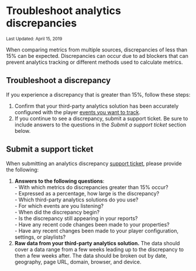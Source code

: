 # Troubleshoot analytics discrepancies

<sup>Last Updated: April 15, 2019</sup>

When comparing metrics from multiple sources, discrepancies of less than 15% can be expected. Discrepancies can occur due to ad blockers that can prevent analytics tracking or different methods used to calculate metrics. 

## Troubleshoot a discrepancy

If you experience a discrepancy that is greater than 15%, follow these steps:

1. Confirm that your third-party analytics solution has been accurately configured with the player [events you want to track](../track-video-metrics).
2. If you continue to see a discrepancy, submit a support ticket. Be sure to include answers to the questions in the _Submit a support ticket_ section below.

## Submit a support ticket

When submitting an analytics discrepancy [support ticket](https://support.jwplayer.com/submit-support-case), please provide the following:

1. <strong>Answers to the following questions</strong>:<br/>- With which metrics do discrepancies greater than 15% occur?<br/>- Expressed as a percentage, how large is the discrepancy?<br/>- Which third-party analytics solutions do you use?<br/>- For which events are you listening?<br/>- When did the discrepancy begin?<br/>- Is the discrepancy still appearing in your reports?<br/>- Have any recent code changes been made to your properties?<br/>- Have any recent changes been made to your player configuration, settings, or playlists?
2. <strong>Raw data from your third-party analytics solution.</strong> The data should cover a data range from a few weeks leading up to the discrepancy to then a few weeks after. The data should be broken out by date, geography, page URL, domain, browser, and device.
